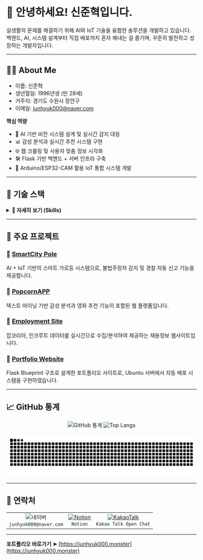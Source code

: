 # 👋 안녕하세요! 신준혁입니다.

실생활의 문제를 해결하기 위해 AI와 IoT 기술을 융합한 솔루션을 개발하고 있습니다.  
백엔드, AI, 시스템 설계부터 직접 배포까지 혼자 해내는 걸 즐기며, 꾸준히 발전하고 성장하는 개발자입니다.

---

## 👨‍💻 About Me

- 이름: 신준혁  
- 생년월일: 1996년생 (만 28세)  
- 거주지: 경기도 수원시 장안구  
- 이메일: junhyuk000@naver.com

**핵심 역량**
- 🧠 AI 기반 비전 시스템 설계 및 실시간 감지 대응
- 📊 감성 분석과 실시간 추천 시스템 구현
- 🌐 웹 크롤링 및 사용자 맞춤 정보 시각화
- 🛠️ Flask 기반 백엔드 + 서버 인프라 구축
- 🔌 Arduino/ESP32-CAM 활용 IoT 통합 시스템 개발

---

## 🌿 기술 스택

<details>
<summary><strong>📂 자세히 보기 (Skills)</strong></summary>

### Backend
![Python](https://img.shields.io/badge/-Python-3776AB?style=flat&logo=Python&logoColor=white) ![Flask](https://img.shields.io/badge/-Flask-000000?style=flat&logo=Flask) ![Gunicorn](https://img.shields.io/badge/-Gunicorn-499848?style=flat) ![Gevent](https://img.shields.io/badge/-Gevent-3A3A3A?style=flat) ![Blueprint](https://img.shields.io/badge/-Blueprint-6A1B9A?style=flat)

### Frontend
![HTML5](https://img.shields.io/badge/-HTML5-E34F26?style=flat&logo=HTML5&logoColor=white) ![CSS3](https://img.shields.io/badge/-CSS3-1572B6?style=flat&logo=CSS3&logoColor=white) ![JavaScript](https://img.shields.io/badge/-JavaScript-F7DF1E?style=flat&logo=JavaScript&logoColor=black) ![jQuery](https://img.shields.io/badge/-jQuery-0769AD?style=flat&logo=jquery&logoColor=white) ![AJAX](https://img.shields.io/badge/-AJAX-005571?style=flat)

### Database
![MySQL](https://img.shields.io/badge/-MySQL-4479A1?style=flat&logo=MySQL&logoColor=white)

### DevOps & Infra
![Git](https://img.shields.io/badge/-Git-F05032?style=flat&logo=git&logoColor=white) ![GitHub](https://img.shields.io/badge/-GitHub-181717?style=flat&logo=github) ![Docker](https://img.shields.io/badge/-Docker-2496ED?style=flat&logo=Docker&logoColor=white) ![Ubuntu](https://img.shields.io/badge/-Ubuntu-E95420?style=flat&logo=Ubuntu&logoColor=white) ![AWS](https://img.shields.io/badge/-AWS_Lightsail/EC2-FF9900?style=flat&logo=Amazon%20AWS&logoColor=white) ![DNS](https://img.shields.io/badge/-DNS-2596be?style=flat) ![Mantis](https://img.shields.io/badge/-Mantis-E87C09?style=flat) ![GitHub Actions](https://img.shields.io/badge/-GitHub_Actions-2088FF?style=flat&logo=github-actions&logoColor=white) ![VM](https://img.shields.io/badge/-VirtualMachine-555555?style=flat) ![Router](https://img.shields.io/badge/-Router-7289DA?style=flat)

### AI / ML
![scikit-learn](https://img.shields.io/badge/-scikit--learn-F7931E?style=flat&logo=scikit-learn&logoColor=white) ![TensorFlow](https://img.shields.io/badge/-TensorFlow-FF6F00?style=flat&logo=TensorFlow&logoColor=white) ![YOLO](https://img.shields.io/badge/-YOLO-black?style=flat) ![Keras](https://img.shields.io/badge/-Keras-D00000?style=flat&logo=Keras&logoColor=white) ![CNN](https://img.shields.io/badge/-CNN-333333?style=flat) ![FNN](https://img.shields.io/badge/-FNN-333333?style=flat) ![CRNN](https://img.shields.io/badge/-CRNN-333333?style=flat)

### Image Processing
![OpenCV](https://img.shields.io/badge/-OpenCV-5C3EE8?style=flat&logo=OpenCV&logoColor=white)

### Data Analysis
![Pandas](https://img.shields.io/badge/-Pandas-150458?style=flat&logo=pandas) ![NumPy](https://img.shields.io/badge/-NumPy-013243?style=flat&logo=numpy) ![Matplotlib](https://img.shields.io/badge/-Matplotlib-11557C?style=flat) ![Seaborn](https://img.shields.io/badge/-Seaborn-2E4053?style=flat)

### Web Crawling
![Selenium](https://img.shields.io/badge/-Selenium-43B02A?style=flat&logo=Selenium) ![BeautifulSoup](https://img.shields.io/badge/-BeautifulSoup-4B8BBE?style=flat) ![Requests](https://img.shields.io/badge/-Requests-2D8CFF?style=flat)

### IoT
![C++](https://img.shields.io/badge/-C++-00599C?style=flat&logo=c%2B%2B&logoColor=white) ![Arduino](https://img.shields.io/badge/-Arduino-00979D?style=flat&logo=Arduino&logoColor=white) ![ESP32-CAM](https://img.shields.io/badge/-ESP32--CAM-333333?style=flat)

### Mobile App
![MIT App Inventor](https://img.shields.io/badge/-MIT_App_Inventor-FF9800?style=flat)

### API Integration
![Google Vision API](https://img.shields.io/badge/-Google_Vision_API-4285F4?style=flat&logo=google&logoColor=white) ![Kakao API](https://img.shields.io/badge/-Kakao_API-FFCD00?style=flat&logo=kakaotalk&logoColor=000000) ![공공데이터 API](https://img.shields.io/badge/-공공데이터_API-0066CC?style=flat)

</details>


---

## 🎋 주요 프로젝트

### 🔹 [SmartCity Pole](https://github.com/junhyuk000/smartcity)
AI + IoT 기반의 스마트 가로등 시스템으로, 불법주정차 감지 및 경찰 자동 신고 기능을 제공합니다.

### 🔹 [PopcornAPP](https://github.com/junhyuk000/PopcornAPP)
텍스트 마이닝 기반 감성 분석과 영화 추천 기능이 포함된 웹 플랫폼입니다.

### 🔹 [Employment Site](https://github.com/junhyuk000/Employment)
잡코리아, 인크루트 데이터를 실시간으로 수집/분석하여 제공하는 채용정보 웹사이트입니다.

### 🔹 [Portfolio Website](https://github.com/junhyuk000/portfolio)
Flask Blueprint 구조로 설계한 포트폴리오 사이트로, Ubuntu 서버에서 자동 배포 시스템을 구현하였습니다.

---

## 📈 GitHub 통계
<div align="center">
  <img src="https://github-readme-stats.vercel.app/api?username=junhyuk000&show_icons=true&theme=vue&border_color=2E8B57&icon_color=2E8B57&title_color=2E8B57" alt="GitHub 통계"/>
  <img src="https://github-readme-stats.vercel.app/api/top-langs/?username=junhyuk000&layout=compact&langs_count=8&theme=vue&title_color=2E8B57&hide_border=true" alt="Top Langs"/>
</div>

<br>
<div align="center">
  <img src="https://raw.githubusercontent.com/BEPb/BEPb/output/github-contribution-grid-snake.svg" alt="snake animation"/>
</div>

---

## 🌱 연락처
<div align="center">
  <table>
    <tr>
      <td align="center">
        <img src="https://img.shields.io/badge/Naver-03C75A?style=for-the-badge&logo=naver&logoColor=white" alt="네이버"/>
        <br>
        <code>junhyuk000@naver.com</code>
      </td>
      <td align="center">
        <a href="https://fossil-bag-18e.notion.site/Programming-172e285b7865800ea4d7da30b8c6dc8f">
          <img src="https://img.shields.io/badge/Notion-000000?style=for-the-badge&logo=notion&logoColor=white" alt="Notion"/>
        </a>
        <br>
        <code>Notion</code>
      </td>
      <td align="center">
        <a href="https://open.kakao.com/o/sqK5qyfh">
          <img src="https://img.shields.io/badge/KakaoTalk-FFCD00?style=for-the-badge&logo=kakaotalk&logoColor=000000" alt="KakaoTalk"/>
        </a>
        <br>
        <code>Kakao Talk Open Chat</code>
      </td>
    </tr>
  </table>
</div>

---

**포트폴리오 바로가기 ➤** [https://junhyuk000.monster](https://junhyuk000.monster)

